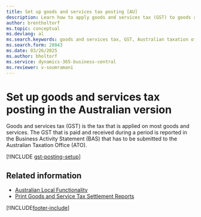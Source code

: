 ```yaml
---
title: Set up goods and services tax posting [AU]
description: Learn how to apply goods and services tax (GST) to goods and services for the Australian Taxation Office (ATO).
author: brentholtorf
ms.topic: conceptual
ms.devlang: al
ms.search.keywords: goods and services tax, GST, Australian taxation office, ATO, Australian version, business activity statement, BAS
ms.search.form: 28043
ms.date: 03/26/2025
ms.author: bholtorf
ms.service: dynamics-365-business-central
ms.reviewer: v-soumramani
---
```


# Set up goods and services tax posting in the Australian version

Goods and services tax (GST) is the tax that is applied on most goods and services. The GST that is paid and received during a period is reported in the Business Activity Statement (BAS) that has to be submitted to the Australian Taxation Office (ATO).  

[!INCLUDE [gst-posting-setup](../includes/AUNZ/gst-posting-setup.md)]

## Related information

- [Australian Local Functionality](australia-local-functionality.md)  
- [Print Goods and Service Tax Settlement Reports](how-to-print-goods-and-service-tax-settlement-reports.md)  

[!INCLUDE[footer-include](../../includes/footer-banner.md)]
